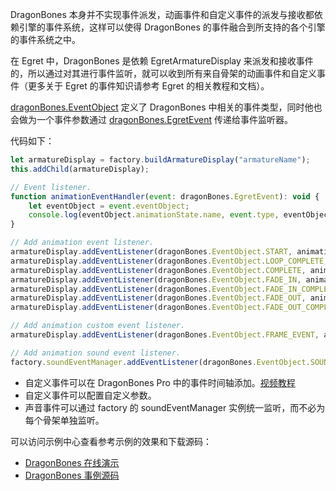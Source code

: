DragonBones 本身并不实现事件派发，动画事件和自定义事件的派发与接收都依赖引擎的事件系统，这样可以使得 DragonBones 的事件融合到所支持的各个引擎的事件系统之中。

在 Egret 中，DragonBones 是依赖 EgretArmatureDisplay 来派发和接收事件的，所以通过对其进行事件监听，就可以收到所有来自骨架的动画事件和自定义事件（更多关于 Egret 的事件知识请参考 Egret 的相关教程和文档）。

[dragonBones.EventObject](http://developer.egret.com/cn/apidoc/index/name/dragonBones.EventObject) 定义了 DragonBones 中相关的事件类型，同时他也会做为一个事件参数通过 [dragonBones.EgretEvent](http://developer.egret.com/cn/apidoc/index/name/dragonBones.EgretEvent) 传递给事件监听器。

代码如下：

~~~javascript
let armatureDisplay = factory.buildArmatureDisplay("armatureName");
this.addChild(armatureDisplay);

// Event listener.
function animationEventHandler(event: dragonBones.EgretEvent): void {
    let eventObject = event.eventObject;
    console.log(eventObject.animationState.name, event.type, eventObject.name ? eventObject.name : "");
}

// Add animation event listener.
armatureDisplay.addEventListener(dragonBones.EventObject.START, animationEventHandler, this);
armatureDisplay.addEventListener(dragonBones.EventObject.LOOP_COMPLETE, animationEventHandler, this);
armatureDisplay.addEventListener(dragonBones.EventObject.COMPLETE, animationEventHandler, this);
armatureDisplay.addEventListener(dragonBones.EventObject.FADE_IN, animationEventHandler, this);
armatureDisplay.addEventListener(dragonBones.EventObject.FADE_IN_COMPLETE, animationEventHandler, this);
armatureDisplay.addEventListener(dragonBones.EventObject.FADE_OUT, animationEventHandler, this);
armatureDisplay.addEventListener(dragonBones.EventObject.FADE_OUT_COMPLETE, animationEventHandler, this);

// Add animation custom event listener.
armatureDisplay.addEventListener(dragonBones.EventObject.FRAME_EVENT, animationEventHandler, this);

// Add animation sound event listener.
factory.soundEventManager.addEventListener(dragonBones.EventObject.SOUND_EVENT, animationEventHandler, this);
~~~

* 自定义事件可以在 DragonBones Pro 中的事件时间轴添加。[视频教程](http://player.youku.com/embed/XMjY0MjU4ODU4NA==)
* 自定义事件可以配置自定义参数。
* 声音事件可以通过 factory 的 soundEventManager 实例统一监听，而不必为每个骨架单独监听。

可以访问示例中心查看参考示例的效果和下载源码：
* [DragonBones 在线演示](http://www.dragonbones.com/demo/egret/animation_base_test/index.html)
* [DragonBones 事例源码](https://github.com/DragonBones/DragonBonesJS/blob/master/Egret/Demos/src/demo/AnimationBaseTest.ts)
